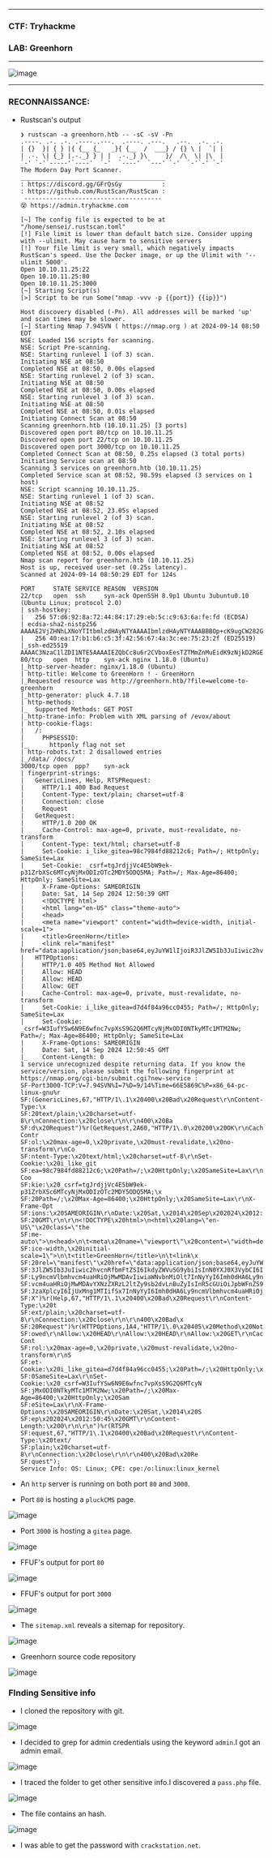 ---------------------

### CTF: Tryhackme
### LAB: Greenhorn

---------------------

![image](https://github.com/user-attachments/assets/6bd55144-4a5f-490d-935c-0c478386ce71)

---------------------

### RECONNAISSANCE:

- Rustscan's output
      
      ❯ rustscan -a greenhorn.htb -- -sC -sV -Pn
      .----. .-. .-. .----..---.  .----. .---.   .--.  .-. .-.
      | {}  }| { } |{ {__ {_   _}{ {__  /  ___} / {} \ |  `| |
      | .-. \| {_} |.-._} } | |  .-._} }\     }/  /\  \| |\  |
      `-' `-'`-----'`----'  `-'  `----'  `---' `-'  `-'`-' `-'
      The Modern Day Port Scanner.
      ________________________________________
      : https://discord.gg/GFrQsGy           :
      : https://github.com/RustScan/RustScan :
       --------------------------------------
      😵 https://admin.tryhackme.com
      
      [~] The config file is expected to be at "/home/sensei/.rustscan.toml"
      [!] File limit is lower than default batch size. Consider upping with --ulimit. May cause harm to sensitive servers
      [!] Your file limit is very small, which negatively impacts RustScan's speed. Use the Docker image, or up the Ulimit with '--ulimit 5000'. 
      Open 10.10.11.25:22
      Open 10.10.11.25:80
      Open 10.10.11.25:3000
      [~] Starting Script(s)
      [>] Script to be run Some("nmap -vvv -p {{port}} {{ip}}")
      
      Host discovery disabled (-Pn). All addresses will be marked 'up' and scan times may be slower.
      [~] Starting Nmap 7.94SVN ( https://nmap.org ) at 2024-09-14 08:50 EDT
      NSE: Loaded 156 scripts for scanning.
      NSE: Script Pre-scanning.
      NSE: Starting runlevel 1 (of 3) scan.
      Initiating NSE at 08:50
      Completed NSE at 08:50, 0.00s elapsed
      NSE: Starting runlevel 2 (of 3) scan.
      Initiating NSE at 08:50
      Completed NSE at 08:50, 0.00s elapsed
      NSE: Starting runlevel 3 (of 3) scan.
      Initiating NSE at 08:50
      Completed NSE at 08:50, 0.01s elapsed
      Initiating Connect Scan at 08:50
      Scanning greenhorn.htb (10.10.11.25) [3 ports]
      Discovered open port 80/tcp on 10.10.11.25
      Discovered open port 22/tcp on 10.10.11.25
      Discovered open port 3000/tcp on 10.10.11.25
      Completed Connect Scan at 08:50, 0.25s elapsed (3 total ports)
      Initiating Service scan at 08:50
      Scanning 3 services on greenhorn.htb (10.10.11.25)
      Completed Service scan at 08:52, 98.59s elapsed (3 services on 1 host)
      NSE: Script scanning 10.10.11.25.
      NSE: Starting runlevel 1 (of 3) scan.
      Initiating NSE at 08:52
      Completed NSE at 08:52, 23.05s elapsed
      NSE: Starting runlevel 2 (of 3) scan.
      Initiating NSE at 08:52
      Completed NSE at 08:52, 2.10s elapsed
      NSE: Starting runlevel 3 (of 3) scan.
      Initiating NSE at 08:52
      Completed NSE at 08:52, 0.00s elapsed
      Nmap scan report for greenhorn.htb (10.10.11.25)
      Host is up, received user-set (0.25s latency).
      Scanned at 2024-09-14 08:50:29 EDT for 124s
      
      PORT     STATE SERVICE REASON  VERSION
      22/tcp   open  ssh     syn-ack OpenSSH 8.9p1 Ubuntu 3ubuntu0.10 (Ubuntu Linux; protocol 2.0)
      | ssh-hostkey: 
      |   256 57:d6:92:8a:72:44:84:17:29:eb:5c:c9:63:6a:fe:fd (ECDSA)
      | ecdsa-sha2-nistp256 AAAAE2VjZHNhLXNoYTItbmlzdHAyNTYAAAAIbmlzdHAyNTYAAABBBOp+cK9ugCW282Gw6Rqe+Yz+5fOGcZzYi8cmlGmFdFAjI1347tnkKumDGK1qJnJ1hj68bmzOONz/x1CMeZjnKMw=
      |   256 40:ea:17:b1:b6:c5:3f:42:56:67:4a:3c:ee:75:23:2f (ED25519)
      |_ssh-ed25519 AAAAC3NzaC1lZDI1NTE5AAAAIEZQbCc8u6r2CVboxEesTZTMmZnMuEidK9zNjkD2RGEv
      80/tcp   open  http    syn-ack nginx 1.18.0 (Ubuntu)
      |_http-server-header: nginx/1.18.0 (Ubuntu)
      | http-title: Welcome to GreenHorn ! - GreenHorn
      |_Requested resource was http://greenhorn.htb/?file=welcome-to-greenhorn
      |_http-generator: pluck 4.7.18
      | http-methods: 
      |_  Supported Methods: GET POST
      |_http-trane-info: Problem with XML parsing of /evox/about
      | http-cookie-flags: 
      |   /: 
      |     PHPSESSID: 
      |_      httponly flag not set
      | http-robots.txt: 2 disallowed entries 
      |_/data/ /docs/
      3000/tcp open  ppp?    syn-ack
      | fingerprint-strings: 
      |   GenericLines, Help, RTSPRequest: 
      |     HTTP/1.1 400 Bad Request
      |     Content-Type: text/plain; charset=utf-8
      |     Connection: close
      |     Request
      |   GetRequest: 
      |     HTTP/1.0 200 OK
      |     Cache-Control: max-age=0, private, must-revalidate, no-transform
      |     Content-Type: text/html; charset=utf-8
      |     Set-Cookie: i_like_gitea=98c7984fd88212c6; Path=/; HttpOnly; SameSite=Lax
      |     Set-Cookie: _csrf=tgJrdjjVc4E5bW9ek-p31ZrbXSc6MTcyNjMxODIzOTc2MDY5ODQ5MA; Path=/; Max-Age=86400; HttpOnly; SameSite=Lax
      |     X-Frame-Options: SAMEORIGIN
      |     Date: Sat, 14 Sep 2024 12:50:39 GMT
      |     <!DOCTYPE html>
      |     <html lang="en-US" class="theme-auto">
      |     <head>
      |     <meta name="viewport" content="width=device-width, initial-scale=1">
      |     <title>GreenHorn</title>
      |     <link rel="manifest" href="data:application/json;base64,eyJuYW1lIjoiR3JlZW5Ib3JuIiwic2hvcnRfbmFtZSI6IkdyZWVuSG9ybiIsInN0YXJ0X3VybCI6Imh0dHA6Ly9ncmVlbmhvcm4uaHRiOjMwMDAvIiwiaWNvbnMiOlt7InNyYyI6Imh0dHA6Ly9ncmVlbmhvcm4uaHRiOjMwMDAvYXNzZXRzL2ltZy9sb2dvLnBuZyIsInR5cGUiOiJpbWFnZS9wbmciLCJzaXplcyI6IjUxMng1MTIifSx7InNyYyI6Imh0dHA6Ly9ncmVlbmhvcm4uaHRiOjMwMDAvYX
      |   HTTPOptions: 
      |     HTTP/1.0 405 Method Not Allowed
      |     Allow: HEAD
      |     Allow: HEAD
      |     Allow: GET
      |     Cache-Control: max-age=0, private, must-revalidate, no-transform
      |     Set-Cookie: i_like_gitea=d7d4f84a96cc0455; Path=/; HttpOnly; SameSite=Lax
      |     Set-Cookie: _csrf=W3IufYSw6N9E6wfnc7vpXsS9G2Q6MTcyNjMxODI0NTkyMTc1MTM2Nw; Path=/; Max-Age=86400; HttpOnly; SameSite=Lax
      |     X-Frame-Options: SAMEORIGIN
      |     Date: Sat, 14 Sep 2024 12:50:45 GMT
      |_    Content-Length: 0
      1 service unrecognized despite returning data. If you know the service/version, please submit the following fingerprint at https://nmap.org/cgi-bin/submit.cgi?new-service :
      SF-Port3000-TCP:V=7.94SVN%I=7%D=9/14%Time=66E5869C%P=x86_64-pc-linux-gnu%r
      SF:(GenericLines,67,"HTTP/1\.1\x20400\x20Bad\x20Request\r\nContent-Type:\x
      SF:20text/plain;\x20charset=utf-8\r\nConnection:\x20close\r\n\r\n400\x20Ba
      SF:d\x20Request")%r(GetRequest,2A60,"HTTP/1\.0\x20200\x20OK\r\nCache-Contr
      SF:ol:\x20max-age=0,\x20private,\x20must-revalidate,\x20no-transform\r\nCo
      SF:ntent-Type:\x20text/html;\x20charset=utf-8\r\nSet-Cookie:\x20i_like_git
      SF:ea=98c7984fd88212c6;\x20Path=/;\x20HttpOnly;\x20SameSite=Lax\r\nSet-Coo
      SF:kie:\x20_csrf=tgJrdjjVc4E5bW9ek-p31ZrbXSc6MTcyNjMxODIzOTc2MDY5ODQ5MA;\x
      SF:20Path=/;\x20Max-Age=86400;\x20HttpOnly;\x20SameSite=Lax\r\nX-Frame-Opt
      SF:ions:\x20SAMEORIGIN\r\nDate:\x20Sat,\x2014\x20Sep\x202024\x2012:50:39\x
      SF:20GMT\r\n\r\n<!DOCTYPE\x20html>\n<html\x20lang=\"en-US\"\x20class=\"the
      SF:me-auto\">\n<head>\n\t<meta\x20name=\"viewport\"\x20content=\"width=dev
      SF:ice-width,\x20initial-scale=1\">\n\t<title>GreenHorn</title>\n\t<link\x
      SF:20rel=\"manifest\"\x20href=\"data:application/json;base64,eyJuYW1lIjoiR
      SF:3JlZW5Ib3JuIiwic2hvcnRfbmFtZSI6IkdyZWVuSG9ybiIsInN0YXJ0X3VybCI6Imh0dHA6
      SF:Ly9ncmVlbmhvcm4uaHRiOjMwMDAvIiwiaWNvbnMiOlt7InNyYyI6Imh0dHA6Ly9ncmVlbmh
      SF:vcm4uaHRiOjMwMDAvYXNzZXRzL2ltZy9sb2dvLnBuZyIsInR5cGUiOiJpbWFnZS9wbmciLC
      SF:JzaXplcyI6IjUxMng1MTIifSx7InNyYyI6Imh0dHA6Ly9ncmVlbmhvcm4uaHRiOjMwMDAvY
      SF:X")%r(Help,67,"HTTP/1\.1\x20400\x20Bad\x20Request\r\nContent-Type:\x20t
      SF:ext/plain;\x20charset=utf-8\r\nConnection:\x20close\r\n\r\n400\x20Bad\x
      SF:20Request")%r(HTTPOptions,1A4,"HTTP/1\.0\x20405\x20Method\x20Not\x20All
      SF:owed\r\nAllow:\x20HEAD\r\nAllow:\x20HEAD\r\nAllow:\x20GET\r\nCache-Cont
      SF:rol:\x20max-age=0,\x20private,\x20must-revalidate,\x20no-transform\r\nS
      SF:et-Cookie:\x20i_like_gitea=d7d4f84a96cc0455;\x20Path=/;\x20HttpOnly;\x2
      SF:0SameSite=Lax\r\nSet-Cookie:\x20_csrf=W3IufYSw6N9E6wfnc7vpXsS9G2Q6MTcyN
      SF:jMxODI0NTkyMTc1MTM2Nw;\x20Path=/;\x20Max-Age=86400;\x20HttpOnly;\x20Sam
      SF:eSite=Lax\r\nX-Frame-Options:\x20SAMEORIGIN\r\nDate:\x20Sat,\x2014\x20S
      SF:ep\x202024\x2012:50:45\x20GMT\r\nContent-Length:\x200\r\n\r\n")%r(RTSPR
      SF:equest,67,"HTTP/1\.1\x20400\x20Bad\x20Request\r\nContent-Type:\x20text/
      SF:plain;\x20charset=utf-8\r\nConnection:\x20close\r\n\r\n400\x20Bad\x20Re
      SF:quest");
      Service Info: OS: Linux; CPE: cpe:/o:linux:linux_kernel

- An `http` server is running on both port `80` and `3000`.
- Port `80` is hosting a `pluckCMS` page.

![image](https://github.com/user-attachments/assets/2277bffe-774e-4f81-b4cb-fe90553c7603)

- Port `3000` is hosting a `gitea` page.

![image](https://github.com/user-attachments/assets/545d9a07-b6ab-4dc2-b380-3614251c4d7c)

- FFUF's output for port `80`

![image](https://github.com/user-attachments/assets/b1b584b3-0424-4fb5-b876-e44a739148ba)

- FFUF's output for port `3000`

![image](https://github.com/user-attachments/assets/c9ef7fd1-8dd8-4bc1-9c9b-8c6b5d6e70dc)
  
- The `sitemap.xml` reveals a sitemap for repository.

![image](https://github.com/user-attachments/assets/0221918b-98c7-4cd0-86d2-31f71292e083)

- Greenhorn source code repository

![image](https://github.com/user-attachments/assets/e49857fd-5e92-4292-808a-9d29bf546a34)

### FInding Sensitive info

- I cloned the repository with git.

![image](https://github.com/user-attachments/assets/16c5ac85-4259-4504-85dc-321a8033a56d)

- I decided to grep for admin credentials using the keyword `admin`.I got an admin email.

![image](https://github.com/user-attachments/assets/72c7e9d9-a1e7-41df-abc8-02b560194cfb)

- I traced the folder to get other sensitive info.I discovered a `pass.php` file.

![image](https://github.com/user-attachments/assets/f75a999c-a157-46c6-9d14-cb602376015f)

- The file contains an hash.

![image](https://github.com/user-attachments/assets/53415884-a1ae-4b4b-a432-875d8b73ce0c)

- I was able to get the password with `crackstation.net`.








